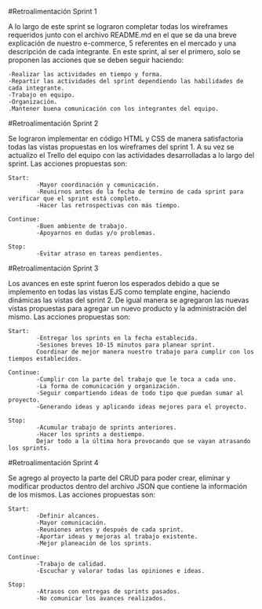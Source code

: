 #Retroalimentación Sprint 1

A lo largo de este sprint se lograron completar todas los wireframes requeridos junto con el archivo README.md en el que se da una breve explicación de nuestro e-commerce, 5 referentes en el mercado y una descripción de cada integrante. 
En este sprint, al ser el primero, solo se proponen las acciones que se deben seguir haciendo:

    -Realizar las actividades en tiempo y forma.
    -Repartir las actividades del sprint dependiendo las habilidades de cada integrante.
    -Trabajo en equipo.
    -Organización.
    .Mantener buena comunicación con los integrantes del equipo.


#Retroalimentación Sprint 2

Se lograron implementar en código HTML y CSS de manera satisfactoria todas las vistas propuestas en los wireframes del sprint 1. A su vez se actualizo el Trello del equipo con las actividades desarrolladas a lo largo del sprint. Las acciones propuestas son:

    Start:  
            -Mayor coordinación y comunicación.
            -Reunirnos antes de la fecha de termino de cada sprint para verificar que el sprint está completo.
            -Hacer las retrospectivas con más tiempo.

    Continue:
            -Buen ambiente de trabajo.
            -Apoyarnos en dudas y/o problemas.
    
    Stop: 
            -Evitar atraso en tareas pendientes.

#Retroalimentación Sprint 3

Los avances en este sprint fueron los esperados debido a que se implemento en todas las vistas EJS como template engine, haciendo dinámicas las vistas del sprint 2. De igual manera se agregaron las nuevas vistas propuestas para agregar un nuevo producto y la administración del mismo. Las acciones propuestas son:

    Start:  
            -Entregar los sprints en la fecha establecida.
            -Sesiones breves 10-15 minutos para planear sprint.
            Coordinar de mejor manera nuestro trabajo para cumplir con los tiempos establecidos.

    Continue:
            -Cumplir con la parte del trabajo que le toca a cada uno.
            -La forma de comunicación y organización.
            -Seguir compartiendo ideas de todo tipo que puedan sumar al proyecto.
            -Generando ideas y aplicando ideas mejores para el proyecto.
    
    Stop: 
            -Acumular trabajo de sprints anteriores.
            -Hacer los sprints a destiempo.
            Dejar todo a la última hora provocando que se vayan atrasando los sprints.

#Retroalimentación Sprint 4

Se agrego al proyecto la parte del CRUD para poder crear, eliminar y modificar productos dentro del archivo JSON que contiene la información de los mismos. Las acciones propuestas son:

    Start:  
            -Definir alcances.
            -Mayor comunicación.
            -Reuniones antes y después de cada sprint.
            -Aportar ideas y mejoras al trabajo existente.
            -Mejor planeación de los sprints.

    Continue:
            -Trabajo de calidad.
            -Escuchar y valorar todas las opiniones e ideas.
    
    Stop: 
            -Atrasos con entregas de sprints pasados.
            -No comunicar los avances realizados.